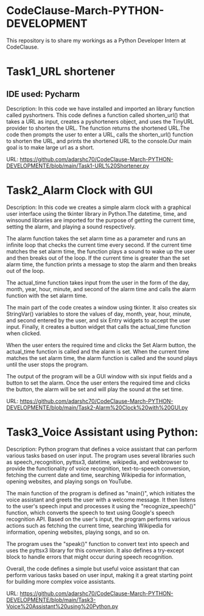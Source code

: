 # CodeClause-March-PYTHON-DEVELOPMENT
This repository is to share my workings as a Python Developer Intern at CodeClause.

# Task1_URL shortener
## IDE used: Pycharm
Description: In this code we have installed and imported an library function called pyshortners. This code defines a function called shorten_url() that takes a URL as input, creates a pyshorteners object, and uses the TinyURL provider to shorten the URL. The function returns the shortened URL.The code then prompts the user to enter a URL, calls the shorten_url() function to shorten the URL, and prints the shortened URL to the console.Our main goal is to make large url as a short.

URL: https://github.com/adarshc70/CodeClause-March-PYTHON-DEVELOPMENTE/blob/main/Task1-URL%20Shortener.py

# Task2_Alarm Clock with GUI
Description: In this code we creates a simple alarm clock with a graphical user interface using the tkinter library in Python.The datetime, time, and winsound libraries are imported for the purpose of getting the current time, setting the alarm, and playing a sound respectively.

The alarm function takes the set alarm time as a parameter and runs an infinite loop that checks the current time every second. If the current time matches the set alarm time, the function plays a sound to wake up the user and then breaks out of the loop. If the current time is greater than the set alarm time, the function prints a message to stop the alarm and then breaks out of the loop.

The actual_time function takes input from the user in the form of the day, month, year, hour, minute, and second of the alarm time and calls the alarm function with the set alarm time.

The main part of the code creates a window using tkinter. It also creates six StringVar() variables to store the values of day, month, year, hour, minute, and second entered by the user, and six Entry widgets to accept the user input. Finally, it creates a button widget that calls the actual_time function when clicked.

When the user enters the required time and clicks the Set Alarm button, the actual_time function is called and the alarm is set. When the current time matches the set alarm time, the alarm function is called and the sound plays until the user stops the program.

The output of the program will be a GUI window with six input fields and a button to set the alarm. Once the user enters the required time and clicks the button, the alarm will be set and will play the sound at the set time.

URL: https://github.com/adarshc70/CodeClause-March-PYTHON-DEVELOPMENTE/blob/main/Task2-Alarm%20Clock%20with%20GUI.py

# Task3_Voice Assistant using Python:

Description:  Python program that defines a voice assistant that can perform various tasks based on user input. The program uses several libraries such as speech_recognition, pyttsx3, datetime, wikipedia, and webbrowser to provide the functionality of voice recognition, text-to-speech conversion, fetching the current date and time, searching Wikipedia for information, opening websites, and playing songs on YouTube.

The main function of the program is defined as "main()", which initiates the voice assistant and greets the user with a welcome message. It then listens to the user's speech input and processes it using the "recognize_speech()" function, which converts the speech to text using Google's speech recognition API. Based on the user's input, the program performs various actions such as fetching the current time, searching Wikipedia for information, opening websites, playing songs, and so on.

The program uses the "speak()" function to convert text into speech and uses the pyttsx3 library for this conversion. It also defines a try-except block to handle errors that might occur during speech recognition.

Overall, the code defines a simple but useful voice assistant that can perform various tasks based on user input, making it a great starting point for building more complex voice assistants.

URL: https://github.com/adarshc70/CodeClause-March-PYTHON-DEVELOPMENTE/blob/main/Task3-Voice%20Assistant%20using%20Python.py








